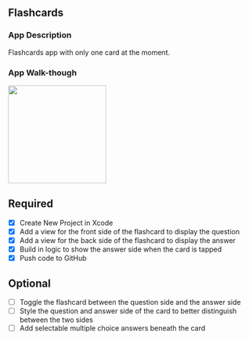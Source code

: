 ## Flashcards

### App Description
Flashcards app with only one card at the moment. 

### App Walk-though
<img src="https://github.com/sundbast/Flashcards/blob/master/2018-10-13%2020.51.55.gif" width=200><br>

## Required
- [x] Create New Project in Xcode
- [x] Add a view for the front side of the flashcard to display the question
- [x] Add a view for the back side of the flashcard to display the answer
- [x] Build in logic to show the answer side when the card is tapped
- [x] Push code to GitHub
## Optional
- [ ] Toggle the flashcard between the question side and the answer side
- [ ] Style the question and answer side of the card to better distinguish between the two sides
- [ ] Add selectable multiple choice answers beneath the card
